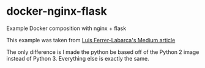 # docker-nginx-flask
Example Docker composition with nginx + flask

This example was taken from [Luis Ferrer-Labarca's Medium article](https://medium.com/bitcraft/docker-composing-a-python-3-flask-app-line-by-line-93b721105777)

The only difference is I made the python be based off of the Python 2 image instead of Python 3.  Everything else is exactly the same.
